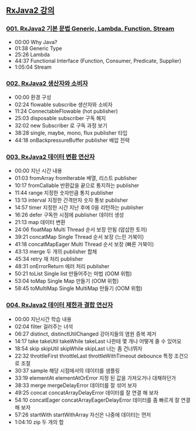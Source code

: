 ## [RxJava2 강의](https://www.youtube.com/playlist?list=PLogzC_RPf25EOeUVOnOIMDCYRhNwYTo9D)

### [001. RxJava2 기본 문법 Generic, Lambda, Function, Stream](https://youtu.be/Arr06MUsPLY) 
- 00:00 Why Java?
- 01:38 Generic Type
- 25:26 Lambda
- 44:37 Functional Interface (Function, Consumer, Predicate, Supplier)
- 1:05:04 Stream

### [002. RxJava2 생산자와 소비자](https://youtu.be/sdbccXXnulE)
- 00:00 환경 구성
- 02:24 flowable subscribe 생산자와 소비자
- 11:24 ConnectableFlowable (hot publisher)
- 25:03 disposable subscriber 구독 해지
- 32:02 new Subscriber 로 구독 과정 보기
- 38:28 single, maybe, mono, flux publisher 타입
- 44:18 onBackpressureBuffer publisher 배압 전략

### [003. RxJava2  데이터 변환 연산자](https://youtu.be/lEsf90DyKYE)
- 00:00 지난 시간 내용
- 01:03 fromArray fromIterable 배열, 리스트 publisher
- 10:17 fromCallable 반환값을 끝으로 통지하는 publisher
- 11:44 range 지정한 숫자만큼 통지 publisher
- 13:13 interval 지정한 간격만자 숫자 통보 publisher
- 14:57 timer 지정한 시간 지난 후에 0을 리턴하는 publisher
- 16:26 defer 구독한 시점에 publisher 데이터 생성
- 21:13 map 데이터 변환
- 24:06 floatMap Multi Thread 순서 보장 안됨 (얍삽한 토끼)
- 39:21 concatMap Single Thread 순서 보장 (느린 거북이)
- 41:18 concatMapEager Multi Thread 순서 보장 (빠른 거북이)
- 43:13 merge 두 개의 publisher 합체
- 45:34 retry 재 처리 publisher
- 48:31 onErrorReturn 에러 처리 publisher
- 50:21 toList Single list 만들어주는 마법 (OOM 위험)
- 53:04 toMap Single Map 만들기 (OOM 위험)
- 58:45 toMultiMap Single MultiMap 만들기 (OOM 위험)

### [004. RxJava2  데이터 제한과 결합 연산자](https://youtu.be/T4xL8lGVi1o)
- 00:00 지난시간 학습 내용
- 02:04 filter 걸러주는 녀석
- 06:27 distinct, distinctUtilChanged 강아지들의 염원 증복 제거
- 14:17 take takeUtil takeWhile takeLast 나한테 몇 개나 어떻게 줄 수 있어요
- 18:54 skip skipUtil skipWhile skipLast 너는 좀 건너뛰자
- 22:32 throttleFirst throttleLast throttleWithTimeout debounce 특정 조건으로 조절
- 30:37 sample 해당 시점에서의 데이터를 샘플링
- 33:19 elementAt elementAtOrError 지정 된 값을 가져오거나 대채하던가
- 38:33 merge mergeDelayError 데이터를 잘 섞어 보자
- 49:25 concat concatArrayDelayError 데이터를 잘 연결 해 보자
- 54:10 concatEager concatArrayEagerDelayError 데이터를 좀 빠르게 잘 연결 해 보자
- 57:26 startWith startWithArray 자신은 나중에 데이터는 먼저
- 1:04:10 zip 두 개의 합